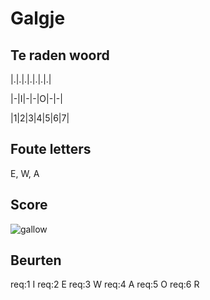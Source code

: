 # Galgje

## Te raden woord

|.|.|.|.|.|.|.|

|-|I|-|-|O|-|-|

|1|2|3|4|5|6|7|


## Foute letters
E, W, A

## Score
![gallow](./images/4.png)

## Beurten
req:1 I
req:2 E
req:3 W
req:4 A
req:5 O
req:6 R